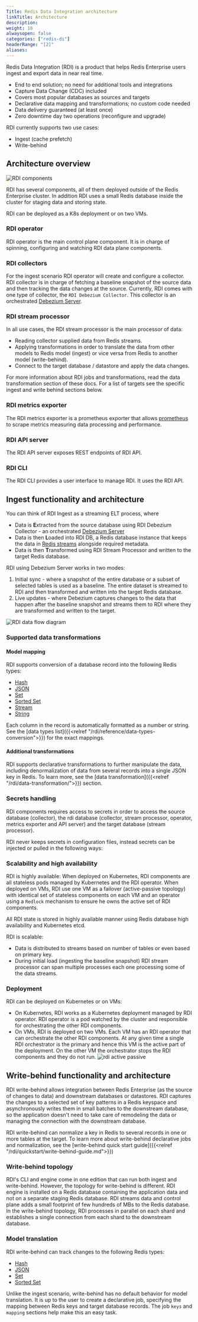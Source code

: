 ```yaml
---
Title: Redis Data Integration architecture
linkTitle: Architecture
description:
weight: 10
alwaysopen: false
categories: ["redis-di"]
headerRange: "[2]"
aliases:
---
```


Redis Data Integration (RDI) is a product that helps Redis Enterprise users ingest and export data in near real time.

- End to end solution; no need for additional tools and integrations
- Capture Data Change (CDC) included
- Covers most popular databases as sources and targets
- Declarative data mapping and transformations; no custom code needed
- Data delivery guaranteed (at least once)
- Zero downtime day two operations (reconfigure and upgrade)

RDI currently supports two use cases:

- Ingest (cache prefetch)
- Write-behind

## Architecture overview

![RDI components](/images/rdi/rdi-components.png)

RDI has several components, all of them deployed outside of the Redis Enterprise cluster. In addition RDI uses a small Redis database inside the cluster for staging data and storing state.

RDI can be deployed as a K8s deployment or on two VMs.

### RDI operator

RDI operator is the main control plane component. It is in charge of spinning, configuring and watching RDI data plane components.

### RDI collectors

For the ingest scenario RDI operator will create and configure a collector. RDI collector is in charge of fetching a baseline snapshot of the source data and then tracking the data changes at the source.
Currently, RDI comes with one type of collector, the `RDI Debezium Collector`. This collector is an orchestrated [Debezium Server](https://debezium.io/).

### RDI stream processor

In all use cases, the RDI stream processor is the main processor of data:

- Reading collector supplied data from Redis streams.
- Applying transformations in order to translate the data from other models to Redis model (ingest) or vice versa from Redis to another model (write-behind).
- Connect to the target database / datastore and apply the data changes.

For more information about RDI jobs and transformations, read the data transformation section of these docs.
For a list of targets see the specific ingest and write behind sections below.

### RDI metrics exporter

The RDI metrics exporter is a prometheus exporter that allows [prometheus](https://prometheus.io/) to scrape metrics measuring data processing and performance.

### RDI API server

The RDI API server exposes REST endpoints of RDI API.

### RDI CLI

The RDI CLI provides a user interface to manage RDI. It uses the RDI API.


## Ingest functionality and architecture

You can think of RDI Ingest as a streaming ELT process, where

- Data is **E**xtracted from the source database using RDI Debezium Collector - an orchestrated [Debezium Server](https://debezium.io/)
- Data is then **L**oaded into RDI DB, a Redis database instance that keeps the data in [Redis streams](https://redis.io/docs/manual/data-types/streams/) alongside required metadata.
- Data is then **T**ransformed using RDI Stream Processor and written to the target Redis database.

RDI using Debezium Server works in two modes:

1. Initial sync - where a snapshot of the entire database or a subset of selected tables is used as a baseline. The entire dataset is streamed to RDI and then transformed and written into the target Redis database.
2. Live updates - where Debezium captures changes to the data that happen after the baseline snapshot and streams them to RDI where they are transformed and written to the target.

![RDI data flow diagram](/images/rdi/rdi-ingest-data-flow.png)


### Supported data transformations

#### Model mapping

RDI supports conversion of a database record into the following Redis types:

- [Hash](https://redis.io/docs/data-types/hashes/)
- [JSON](https://redis.io/docs/data-types/json/)
- [Set](https://redis.io/docs/data-types/sets/)
- [Sorted Set](https://redis.io/docs/data-types/sorted-sets/)
- [Stream](https://redis.io/docs/data-types/streams/)
- [String](https://redis.io/docs/data-types/strings/)

Each column in the record is automatically formatted as a number or string. See the [data types list]({{<relref "/rdi/reference/data-types-conversion">}}) for the exact mappings.

#### Additional transformations

RDI supports declarative transformations to further manipulate the data, including denormalization of data from several records into a single JSON key in Redis. To learn more, see the [data transformation]({{<relref "/rdi/data-transformation/">}}) section.


### Secrets handling

RDI components requires access to secrets in order to access the source database (collector), the rdi database (collector, stream processor, operator, metrics exporter and API server) and the target database (stream processor).

RDI never keeps secrets in configuration files, instead secrets can be injected or pulled in the following ways:


### Scalability and high availability

RDI is highly available:
When deployed on Kubernetes, RDI components are all stateless pods managed by Kubernetes and the RDI operator.
When deployed on VMs, RDI use one VM as a failover (active-passive topology) with identical set of stateless components on each VM and an operator using a `Redlock` mechanism to ensure he owns the active set of RDI components.

All RDI state is stored in highly available manner using Redis database high availability and Kubernetes etcd.

RDI is scalable:

- Data is distributed to streams based on number of tables or even based on primary key.
- During initial load (ingesting the baseline snapshot) RDI stream processor can span multiple processes each one processing some of the data streams.

### Deployment

RDI can be deployed on Kubernetes or on VMs:

- On Kubernetes, RDI works as a Kubernetes deployment managed by RDI operator. RDI operator is a pod watched by the cluster and responsible for orchestrating the other RDI components.
- On VMs, RDI is deployed on two VMs. Each VM has an RDI operator that can orchestrate the other RDI components. At any given time a single RDI orchestrator is the primary and hence this VM is the active part of the deployment. On the other VM the orchestrator stops the RDI components and they do not run.
![rdi active passive](/images/rdi/rdi-active-passive.png)

## Write-behind functionality and architecture

RDI write-behind allows integration between Redis Enterprise (as the source of changes to data) and downstream databases or datastores.
RDI captures the changes to a selected set of key patterns in a Redis keyspace and asynchronously writes them in small batches to the downstream database, so the application doesn't need to take care of remodeling the data or managing the connection with the downstream database.

RDI write-behind can normalize a key in Redis to several records in one or more tables at the target.
To learn more about write-behind declarative jobs and normalization, see the [write-behind quick start guide]({{<relref "/rdi/quickstart/write-behind-guide.md">}})

### Write-behind topology

RDI's CLI and engine come in one edition that can run both ingest and write-behind. However, the topology for write-behind is different.
RDI engine is installed on a Redis database containing the application data and not on a separate staging Redis database. RDI streams data and control plane adds a small footprint of few hundreds of MBs to the Redis database. In the write-behind topology, RDI processes in parallel on each shard and establishes a single connection from each shard to the downstream database.

### Model translation

RDI write-behind can track changes to the following Redis types:

- [Hash](https://redis.io/docs/data-types/hashes/)
- [JSON](https://redis.io/docs/data-types/json/)
- [Set](https://redis.io/docs/data-types/sets/)
- [Sorted Set](https://redis.io/docs/data-types/sorted-sets/)

Unlike the ingest scenario, write-behind has no default behavior for model translation. It is up to the user to create a declarative job, specifying the mapping between Redis keys and target database records.
The job `keys` and `mapping` sections help make this an easy task.
